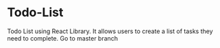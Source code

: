 # Todo-List
Todo List using React Library. It allows users to create a list of tasks they need to complete.
Go to master branch 
